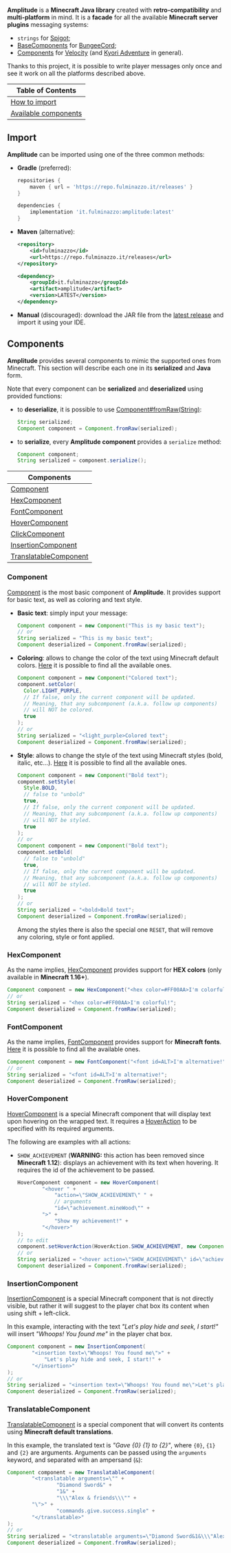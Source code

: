 **Amplitude** is a **Minecraft Java library** created with **retro-compatibility** and **multi-platform** in mind.
It is a **facade** for all the available **Minecraft server plugins** messaging systems:

- `strings` for [Spigot](https://www.spigotmc.org/wiki/spigot);
- [BaseComponents](https://javadoc.io/doc/net.md-5/bungeecord-chat/latest/net/md_5/bungee/api/chat/BaseComponent.html)
  for [BungeeCord](https://www.spigotmc.org/wiki/bungeecord/);
- [Components](https://jd.advntr.dev/api/4.9.0/net/kyori/adventure/text/Component.html)
  for [Velocity](https://papermc.io/software/velocity) (and [Kyori Adventure](https://docs.advntr.dev/) in general).

Thanks to this project, it is possible to write player messages only once and see it work on all
the platforms described above.

| **Table of Contents**               |
|-------------------------------------|
| [How to import](#import)            |
| [Available components](#components) |

## Import

**Amplitude** can be imported using one of the three common methods:

- **Gradle** (preferred):

  ```groovy
  repositories {
      maven { url = 'https://repo.fulminazzo.it/releases' }
  }

  dependencies {
      implementation 'it.fulminazzo:amplitude:latest'
  }
  ```

- **Maven** (alternative):

  ```xml
  <repository>
      <id>fulminazzo</id>
      <url>https://repo.fulminazzo.it/releases</url>
  </repository>
  ```

  ```xml
  <dependency>
      <groupId>it.fulminazzo</groupId>
      <artifact>amplitude</artifact>
      <version>LATEST</version>
  </dependency>
  ```

- **Manual** (discouraged): download the JAR file from the [latest release](../../releases/latest) and import it using
  your IDE.

## Components

**Amplitude** provides several components to mimic the supported ones from Minecraft.
This section will describe each one in its **serialized** and **Java** form.

Note that every component can be **serialized** and **deserialized** using provided functions:

- to **deserialize**, it is possible to use
  [Component#fromRaw(String)](../main/common/src/main/java/it/fulminazzo/amplitude/component/Component.java):

  ```java
  String serialized;
  Component component = Component.fromRaw(serialized);
  ```
  
- to **serialize**, every **Amplitude component** provides a `serialize` method:
  
  ```java
  Component component;
  String serialized = component.serialize();
  ```
  
| **Components**                                  |
|-------------------------------------------------|
| [Component](#component)                         |
| [HexComponent](#hexcomponent)                   |
| [FontComponent](#fontcomponent)                 |
| [HoverComponent](#hovercomponent)               |
| [ClickComponent](#clickcomponent)               |
| [InsertionComponent](#insertioncomponent)       |
| [TranslatableComponent](#translatablecomponent) |

### Component

[Component](../main/common/src/main/java/it/fulminazzo/amplitude/component/Component.java)
is the most basic component of **Amplitude**.
It provides support for basic text, as well as coloring and text style.

- **Basic text**: simply input your message:

  ```java
  Component component = new Component("This is my basic text");
  // or
  String serialized = "This is my basic text";
  Component deserialized = Component.fromRaw(serialized);
  ```

- **Coloring**: allows to change the color of the text using Minecraft default colors.
  [Here](../main/common/src/main/java/it/fulminazzo/amplitude/component/Color.java)
  it is possible to find all the available ones.

  ```java
  Component component = new Component("Colored text");
  component.setColor(
    Color.LIGHT_PURPLE, 
    // If false, only the current component will be updated.
    // Meaning, that any subcomponent (a.k.a. follow up components)
    // will NOT be colored.
    true
  );
  // or
  String serialized = "<light_purple>Colored text";
  Component deserialized = Component.fromRaw(serialized);
  ```

- **Style**: allows to change the style of the text using Minecraft styles (bold, italic, etc...).
  [Here](../main/common/src/main/java/it/fulminazzo/amplitude/component/Style.java)
  it is possible to find all the available ones.

  ```java
  Component component = new Component("Bold text");
  component.setStyle(
    Style.BOLD, 
    // false to "unbold"
    true,
    // If false, only the current component will be updated.
    // Meaning, that any subcomponent (a.k.a. follow up components)
    // will NOT be styled. 
    true
  );
  // or
  Component component = new Component("Bold text");
  component.setBold(
    // false to "unbold"
    true,
    // If false, only the current component will be updated.
    // Meaning, that any subcomponent (a.k.a. follow up components)
    // will NOT be styled. 
    true
  );
  // or
  String serialized = "<bold>Bold text";
  Component deserialized = Component.fromRaw(serialized);
  ```

  Among the styles there is also the special one `RESET`, that will remove any coloring, style or font applied.

### HexComponent

As the name implies,
[HexComponent](../main/common/src/main/java/it/fulminazzo/amplitude/component/HexComponent.java)
provides support for **HEX colors** (only available in **Minecraft 1.16+**).

```java
Component component = new HexComponent("<hex color=#FF00AA>I'm colorful!");
// or
String serialized = "<hex color=#FF00AA>I'm colorful!";
Component deserialized = Component.fromRaw(serialized);
```
### FontComponent

As the name implies,
[FontComponent](../main/common/src/main/java/it/fulminazzo/amplitude/component/FontComponent.java)
provides support for **Minecraft fonts**.
[Here](../main/common/src/main/java/it/fulminazzo/amplitude/component/Font.java)
it is possible to find all the available ones.

```java
Component component = new FontComponent("<font id=ALT>I'm alternative!");
// or
String serialized = "<font id=ALT>I'm alternative!";
Component deserialized = Component.fromRaw(serialized);
```

### HoverComponent

[HoverComponent](../main/common/src/main/java/it/fulminazzo/amplitude/component/HoverComponent.java)
is a special Minecraft component that will display text upon hovering on the wrapped text.
It requires a
[HoverAction](../main/common/src/main/java/it/fulminazzo/amplitude/component/HoverAction.java)
to be specified with its required arguments.

The following are examples with all actions:

- `SHOW_ACHIEVEMENT` (**WARNING:** this action has been removed since **Minecraft 1.12**):
  displays an achievement with its text when hovering.
  It requires the id of the achievement to be passed.

  ```java
  HoverComponent component = new HoverComponent(
          "<hover " +
              "action=\"SHOW_ACHIEVEMENT\" " +
              // arguments
              "id=\"achievement.mineWood\"" +
          ">" +
              "Show my achievement!" +
          "</hover>"
  );
  // to edit
  component.setHoverAction(HoverAction.SHOW_ACHIEVEMENT, new Component("achievement.mineWood"));
  // or
  String serialized = "<hover action=\"SHOW_ACHIEVEMENT\" id=\"achievement.mineWood\">Show my achievement!</hover>";
  Component deserialized = Component.fromRaw(serialized);
  ```

### InsertionComponent

[InsertionComponent](../main/common/src/main/java/it/fulminazzo/amplitude/component/InsertionComponent.java)
is a special Minecraft component that is not directly visible,
but rather it will suggest to the player chat box its content when using shift + left-click.

In this example, interacting with the text <i>"Let's play hide and seek, I start!"</i>
will insert <i>"Whoops! You found me"</i> in the player chat box.

```java
Component component = new InsertionComponent(
        "<insertion text=\"Whoops! You found me\">" +
            "Let's play hide and seek, I start!" +
        "</insertion>"
);
// or
String serialized = "<insertion text=\"Whoops! You found me\">Let's play hide and seek, I start!</insertion>";
Component deserialized = Component.fromRaw(serialized);
```

### TranslatableComponent

[TranslatableComponent](../main/common/src/main/java/it/fulminazzo/amplitude/component/TranslatableComponent.java)
is a special component that will convert its contents using **Minecraft default translations**.

In this example, the translated text is <i>"Gave {0} {1} to {2}"</i>,
where `{0}`, `{1}` and `{2}` are arguments.
Arguments can be passed using the `arguments` keyword, and separated with an ampersand (`&`):

```java
Component component = new TranslatableComponent(
        "<translatable arguments=\"" +
                "Diamond Sword&" +
                "1&" +
                "\\\"Alex & friends\\\"" +
        "\">" +
                "commands.give.success.single" + 
        "</translatable>"
);
// or
String serialized = "<translatable arguments=\"Diamond Sword&1&\\\"Alex & friends\\\"\">commands.give.success.single</translatable>";
Component deserialized = Component.fromRaw(serialized);
```
